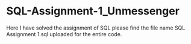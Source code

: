 # SQL-Assignment-1_Unmessenger
Here I have solved the assignment of SQL please find the file name SQL Assignment 1.sql uploaded for the entire code.
